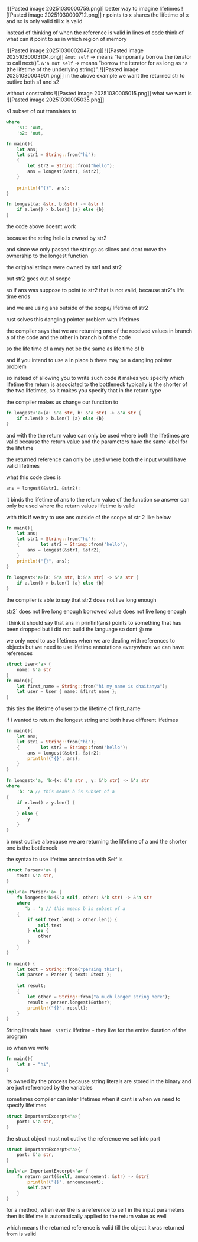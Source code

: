 ![[Pasted image 20251030000759.png]]
better way to imagine lifetimes
![[Pasted image 20251030000712.png]]
r points to x shares the lifetime of x and so is only valid till x is valid

instead of thinking of when the reference is valid in lines of code
think of what can it point to as in which region of memory

![[Pasted image 20251030002047.png]]
![[Pasted image 20251030003104.png]]
`&mut self` → means “temporarily borrow the iterator to call next()”.
`&'a mut self` → means “borrow the iterator for as long as `'a` (the lifetime of the underlying string)”.
![[Pasted image 20251030004901.png]]
in the above example we want the returned str to outlive both s1 and s2

without constraints
![[Pasted image 20251030005015.png]]
what we want is 
![[Pasted image 20251030005035.png]]

s1 subset of out translates to
```rust
where
	's1: 'out,
	's2: 'out,
```

```rust
fn main(){
	let ans;
	let str1 = String::from("hi");
	{
		let str2 = String::from("hello");
		ans = longest(&str1, &str2);
	}
	
	println!("{}", ans);
}

fn longest(a: &str, b:&str) -> &str {
	if a.len() > b.len() {a} else {b}
}
```
the code above doesnt work

because the string hello is owned by str2

and since we only passed the strings as slices and dont move the ownership to the longest function

the original strings were owned by str1 and str2

but str2 goes out of scope

so if ans was suppose to point to str2 that is not valid, because str2's life time ends

and we are using ans outside of the scope/ lifetime of str2

rust solves this dangling pointer problem with lifetimes

the compiler says that we are returning one of the received values in branch a of the code and the other in branch b of the code

so the life time of a may not be the same as life time of b

and if you intend to use a in place b there may be a dangling pointer problem

so instead of allowing you to write such code it makes you specify which lifetime the return is associated to
the bottleneck typically is the shorter of the two lifetimes, so it makes you specify that in the return type

the compiler makes us change our function to 
```rust
fn longest<'a>(a: &'a str, b: &'a str) -> &'a str {
	if a.len() > b.len() {a} else {b}
}
```

and with the the return value can only be used where both the lifetimes are valid
because the return value and the parameters have the same label for the lifetime

the returned reference can only be used where both the input would have valid lifetimes

what this code does is 

```rust
ans = longest(&str1, &str2);
```

it binds the lifetime of ans to the return value of the function
so answer can only be used where the return values lifetime is valid

with this if we try to use ans outside of the scope of str 2 like below
```rust
fn main(){  
    let ans;  
    let str1 = String::from("hi");  
    {        let str2 = String::from("hello");  
        ans = longest(&str1, &str2);  
    }  
    println!("{}", ans);  
}  
  
fn longest<'a>(a: &'a str, b:&'a str) -> &'a str {  
    if a.len() > b.len() {a} else {b}  
}
```

the compiler is able to say that str2 does not live long enough

str2` does not live long enough
borrowed value does not live long enough

i think it should say that ans in println!(ans) points to something that has been dropped but i did not build the language so dont @ me

we only need to use lifetimes when we are dealing with references to objects
but we need to use lifetime annotations everywhere we can have references
```rust
struct User<'a> {
	name: &'a str
}
fn main(){
	let first_name = String::from("hi my name is chaitanya");
	let user = User { name: &first_name };
}
```
this ties the lifetime of user to the lifetime of first_name

if i wanted to return the longest string and both have different lifetimes
```rust
fn main(){  
    let ans;  
    let str1 = String::from("hi");  
    {        let str2 = String::from("hello");  
        ans = longest(&str1, &str2);  
        println!("{}", ans);  
    }
}  
  
fn longest<'a, 'b>(x: &'a str , y: &'b str) -> &'a str  
where  
    'b: 'a // this means b is subset of a
{  
    if x.len() > y.len() {  
        x  
    } else {  
        y  
    }  
}
```

b must outlive a because we are returning the lifetime of a and the shorter one is the bottleneck

the syntax to use lifetime annotation with Self is
```rust
struct Parser<'a> {  
    text: &'a str,  
}  
  
impl<'a> Parser<'a> {  
    fn longest<'b>(&'a self, other: &'b str) -> &'a str  
    where        
	   'b : 'a // this means b is subset of a
    {  
        if self.text.len() > other.len() {  
            self.text  
        } else {  
            other  
        }  
    }
}  
  
fn main() {  
    let text = String::from("parsing this");  
    let parser = Parser { text: &text };  
  
    let result;  
    {        
	    let other = String::from("a much longer string here");  
        result = parser.longest(&other);  
        println!("{}", result);  
    } 
}
```

String literals have `'static` lifetime - they live for the entire duration of the program

so when we write
```rust
fn main(){
	let s = "hi";
}
```

its owned by the process because string literals are stored in the binary and are just referenced by the variables

sometimes compiler can infer lifetimes
when it cant is when we need to specify lifetimes

```rust
struct ImportantExcerpt<'a>{
	part: &'a str,
}
```

the struct object must not outlive the reference we set into part

```rust
struct ImportantExcerpt<'a>{
	part: &'a str,
}

impl<'a> ImportantExcerpt<'a> {
	fn return_part(&self, announcement: &str) -> &str{
		println!("{}", announcement);
		self.part
	}
}
```

for a method, when ever the is a reference to self in the input parameters then its lifetime is automatically applied to the return value as well

which means the returned reference is valid till the object it was returned from is valid
